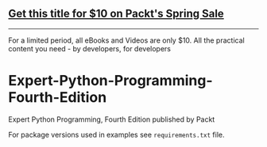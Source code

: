 ## [Get this title for $10 on Packt's Spring Sale](https://www.packt.com/B17031?utm_source=github&utm_medium=packt-github-repo&utm_campaign=spring_10_dollar_2022)
-----
For a limited period, all eBooks and Videos are only $10. All the practical content you need \- by developers, for developers

# Expert-Python-Programming-Fourth-Edition
Expert Python Programming, Fourth Edition published by Packt

For package versions used in examples see `requirements.txt` file.
